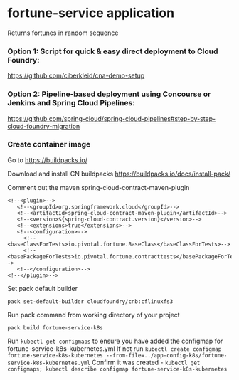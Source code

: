 # fortune-service application
Returns fortunes in random sequence

### Option 1: Script for quick & easy direct deployment to Cloud Foundry:

https://github.com/ciberkleid/cna-demo-setup

### Option 2: Pipeline-based deployment using Concourse or Jenkins and Spring Cloud Pipelines:

https://github.com/spring-cloud/spring-cloud-pipelines#step-by-step-cloud-foundry-migration

### Create container image
Go to https://buildpacks.io/

Download and install CN buildpacks https://buildpacks.io/docs/install-pack/

Comment out the maven spring-cloud-contract-maven-plugin
```
<!--<plugin>-->
   <!--<groupId>org.springframework.cloud</groupId>-->
   <!--<artifactId>spring-cloud-contract-maven-plugin</artifactId>-->
   <!--<version>${spring-cloud-contract.version}</version>-->
   <!--<extensions>true</extensions>-->
   <!--<configuration>-->
	 <!--<baseClassForTests>io.pivotal.fortune.BaseClass</baseClassForTests>-->
	 <!--<basePackageForTests>io.pivotal.fortune.contracttests</basePackageForTests>-->
   <!--</configuration>-->
<!--</plugin>-->
```

Set pack default builder

```pack set-default-builder cloudfoundry/cnb:cflinuxfs3```

Run pack command from working directory of your project

```pack build fortune-service-k8s```

Run ```kubectl get configmaps``` to ensure you have added the configmap for fortune-service-k8s-kubernetes.yml
If not run ```kubectl create configmap fortune-service-k8s-kubernetes --from-file=../app-config-k8s/fortune-service-k8s-kubernetes.yml```
Confirm it was created - ```kubectl get configmaps; kubectl describe configmap fortune-service-k8s-kubernetes```


